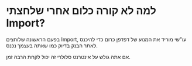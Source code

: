 # למה לא קורה כלום אחרי שלחצתי Import?

בפעם הראשונה שלוחצים Import, עו"שי מוריד את המנוע של דפדפן כרום כדי להיכנס לאתר הבנק בדיוק כמו שאתה בעצמך נכנס.

אם אתה גולש על אינטרנט סלולרי זה יכול לקחת הרבה זמן.

